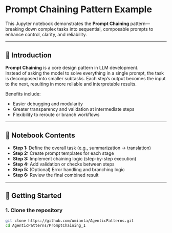 # Prompt Chaining Pattern Example

This Jupyter notebook demonstrates the **Prompt Chaining** pattern—breaking down complex tasks into sequential, composable prompts to enhance control, clarity, and reliability.

---

## 📖 Introduction

**Prompt Chaining** is a core design pattern in LLM development.  
Instead of asking the model to solve everything in a single prompt, the task is decomposed into smaller subtasks. Each step’s output becomes the input to the next, resulting in more reliable and interpretable results.  

Benefits include:
- Easier debugging and modularity  
- Greater transparency and validation at intermediate steps  
- Flexibility to reroute or branch workflows  

---

## 📂 Notebook Contents

- **Step 1:** Define the overall task (e.g., summarization → translation)  
- **Step 2:** Create prompt templates for each stage  
- **Step 3:** Implement chaining logic (step-by-step execution)  
- **Step 4:** Add validation or checks between steps  
- **Step 5:** (Optional) Error handling and branching logic  
- **Step 6:** Review the final combined result  

---

## 🚀 Getting Started

### 1. Clone the repository
```bash
git clone https://github.com/umianta/AgenticPatterns.git
cd AgenticPatterns/PromptChaining_1

